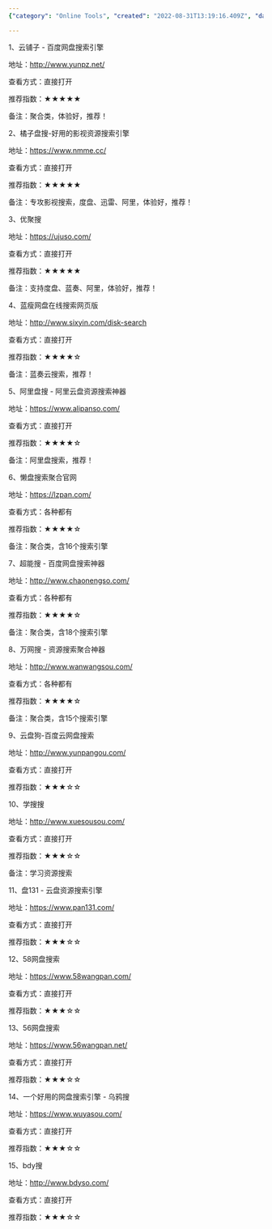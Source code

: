 ```yaml
---
{"category": "Online Tools", "created": "2022-08-31T13:19:16.409Z", "date": "2022-08-31 13:19:16", "description": "This article provides a comprehensive list of 15 online tools that enable users to search and aggregate resources from cloud storage platforms like Baidu, AliYun, and Mega. These tools offer various features such as video search and learning resource search, making it easier for users to access and discover content. Additionally, the article highlights top-rated platforms along with their access methods, ensuring that users can easily navigate and make the most out of these online resources.", "modified": "2022-08-31T13:19:39.580Z", "tags": ["online tools", "cloud storage platforms", "Baidu", "AliYun", "Mega", "video search", "learning resources"], "title": "影视聚合 社交聚合 网盘聚合搜索引擎"}

---
```


1、云铺子 - 百度网盘搜索引擎

地址：http://www.yunpz.net/

查看方式：直接打开

推荐指数：★★★★★

备注：聚合类，体验好，推荐！

2、橘子盘搜-好用的影视资源搜索引擎

地址：https://www.nmme.cc/

查看方式：直接打开

推荐指数：★★★★★

备注：专攻影视搜索，度盘、迅雷、阿里，体验好，推荐！

3、优聚搜

地址：https://ujuso.com/

查看方式：直接打开

推荐指数：★★★★★

备注：支持度盘、蓝奏、阿里，体验好，推荐！

4、蓝瘦网盘在线搜索网页版

地址：http://www.sixyin.com/disk-search

查看方式：直接打开

推荐指数：★★★★☆

备注：蓝奏云搜索，推荐！

5、阿里盘搜 - 阿里云盘资源搜索神器

地址：https://www.alipanso.com/

查看方式：直接打开

推荐指数：★★★★☆

备注：阿里盘搜索，推荐！

6、懒盘搜索聚合官网

地址：https://lzpan.com/

查看方式：各种都有

推荐指数：★★★★☆

备注：聚合类，含16个搜索引擎

7、超能搜 - 百度网盘搜索神器

地址：http://www.chaonengso.com/

查看方式：各种都有

推荐指数：★★★★☆

备注：聚合类，含18个搜索引擎

8、万网搜 - 资源搜索聚合神器

地址：http://www.wanwangsou.com/

查看方式：各种都有

推荐指数：★★★★☆

备注：聚合类，含15个搜索引擎

9、云盘狗-百度云网盘搜索

地址：http://www.yunpangou.com/

查看方式：直接打开

推荐指数：★★★☆☆

10、学搜搜

地址：http://www.xuesousou.com/

查看方式：直接打开

推荐指数：★★★☆☆

备注：学习资源搜索

11、盘131 - 云盘资源搜索引擎

地址：https://www.pan131.com/

查看方式：直接打开

推荐指数：★★★☆☆

12、58网盘搜索

地址：https://www.58wangpan.com/

查看方式：直接打开

推荐指数：★★★☆☆

13、56网盘搜索

地址：https://www.56wangpan.net/

查看方式：直接打开

推荐指数：★★★☆☆

14、一个好用的网盘搜索引擎 - 乌鸦搜

地址：https://www.wuyasou.com/

查看方式：直接打开

推荐指数：★★★☆☆

15、bdy搜

地址：http://www.bdyso.com/

查看方式：直接打开

推荐指数：★★★☆☆
